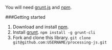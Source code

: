 You will need [grunt.js](http://gruntjs.com/) and [npm](https://npmjs.org/).

###Getting started

1. Download and install [npm](https://npmjs.org/).
2. Install [grunt](http://gruntjs.com/getting-started). ```npm install -g grunt-cli```
3. Fork and clone this library. ```git clone git@github.com:USERNAME/processing-js.git```